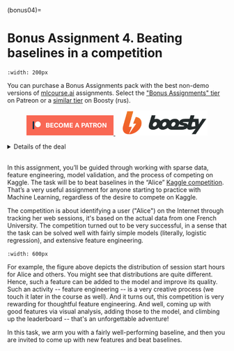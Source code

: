 (bonus04)=

# Bonus Assignment 4. Beating baselines in a competition

```{figure} /_static/img/topic4-teaser.png
:width: 200px
```

You can purchase a Bonus Assignments pack with the best non-demo versions of [mlcourse.ai](https://mlcourse.ai/) assignments. Select the ["Bonus Assignments" tier](https://www.patreon.com/ods_mlcourse) on Patreon or a [similar tier](https://boosty.to/ods_mlcourse/purchase/1142055?ssource=DIRECT&share=subscription_link) on Boosty (rus).

<div class="row">
  <div class="col-md-8" markdown="1">
  <p align="center">
  <a href="https://www.patreon.com/ods_mlcourse">
         <img src="../../_static/img/become_a_patron.png">
  </a>
  &nbsp;&nbsp;
  <a href="https://boosty.to/ods_mlcourse">
         <img src="../../_static/img/boosty_logo.png" width=200px >
  </a>
  </p>
  </div>
  <div class="col-md-4" markdown="1">
  <details>
  <summary>Details of the deal</summary>

mlcourse.ai is still in self-paced mode but we offer you Bonus Assignments with solutions for a contribution of $17/month. The idea is that you pay for ~1-5 months while studying the course materials, but a single contribution is still fine and opens your access to the bonus pack.

Note: the first payment is charged at the moment of joining the Tier Patreon, and the next payment is charged on the 1st day of the next month, thus it's better to purchase the pack in the 1st half of the month.

mlcourse.ai is never supposed to go fully monetized (it's created in the wonderful open ODS.ai community and will remain open and free) but it'd help to cover some operational costs, and Yury also put in quite some effort into assembling all the best assignments into one pack. Please note that unlike the rest of the course content, Bonus Assignments are copyrighted. Informally, Yury's fine if you share the pack with 2-3 friends but public sharing of the Bonus Assignments pack is prohibited.
</details>
  </div>
</div><br>

In this assignment, you’ll be guided through working with sparse data, feature engineering, model validation, and the process of competing on Kaggle. The task will be to beat baselines in the “Alice” [Kaggle competition](https://www.kaggle.com/c/catch-me-if-you-can-intruder-detection-through-webpage-session-tracking2). That’s a very useful assignment for anyone starting to practice with Machine Learning, regardless of the desire to compete on Kaggle.

The competition is about identifying a user ("Alice") on the Internet through tracking her web sessions, it's based on the actual data from one French University. The competition turned out to be very successful, in a sense that the task can be solved well with fairly simple models (literally, logistic regression), and extensive feature engineering.


```{figure} /_static/img/topic6-teaser.png
:width: 600px
```

For example, the figure above depicts the distribution of session start hours for Alice and others. You might see that distributions are quite different. Hence, such a feature can be added to the model and improve its quality. Such an activity -- feature engineering -- is a very creative process (we touch it later in the course as well). And it turns out, this competition is very rewarding for thoughtful feature engineering. And well, coming up with good features via visual analysis, adding those to the model, and climbing up the leaderboard -- that's an unforgettable adventure!

In this task, we arm you with a fairly well-performing baseline, and then you are invited to come up with new features and beat baselines.
